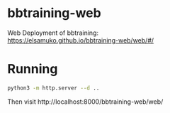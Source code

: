 # bbtraining-web

Web Deployment of bbtraining:  
https://elsamuko.github.io/bbtraining-web/web/#/

# Running

```bash
python3 -m http.server --d ..
```

Then visit http://localhost:8000/bbtraining-web/web/
